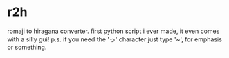# r2h
romaji to hiragana converter. first python script i ever made, it even comes with a silly gui!
p.s. if you need the 'っ' character just type '~', for emphasis or something.
